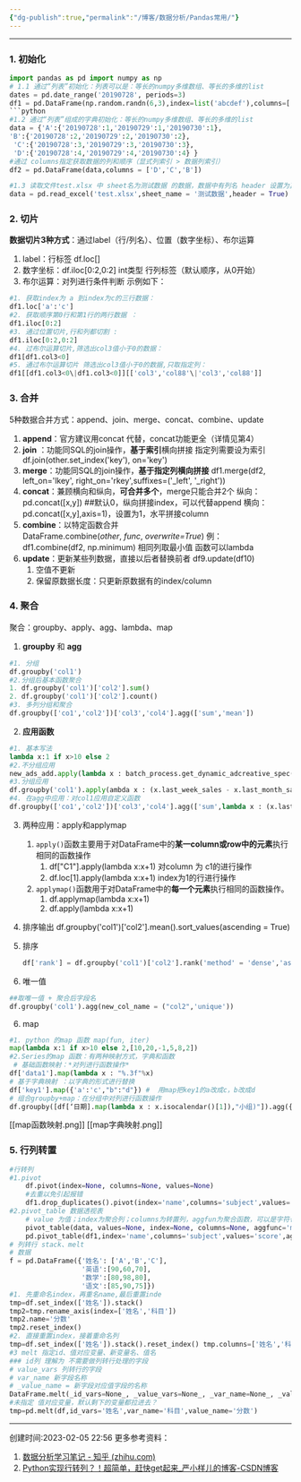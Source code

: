 ```yaml
---
{"dg-publish":true,"permalink":"/博客/数据分析/Pandas常用/"}
---
```


---
### 1. 初始化
```python
import pandas as pd import numpy as np
# 1.1 通过“列表”初始化：列表可以是：等长的numpy多维数组、等长的多维的list 
dates = pd.date_range('20190728', periods=3)
df1 = pd.DataFrame(np.random.randn(6,3),index=list('abcdef'),columns=['col1','col3','col88'])
```python
#1.2 通过“列表”组成的字典初始化：等长的numpy多维数组、等长的多维的list 
data = {'A':{'20190728':1,'20190729':1,'20190730':1}, 
'B':{'20190728':2,'20190729':2,'20190730':2},
 'C':{'20190728':3,'20190729':3,'20190730':3},
 'D':{'20190728':4,'20190729':4,'20190730':4} } 
#通过 columns指定获取数据的列和顺序（显式列索引 > 数据列索引） 
df2 = pd.DataFrame(data,columns = ['D','C','B']) 

#1.3 读取文件test.xlsx 中 sheet名为测试数据 的数据，数据中有列名 header 设置为真。 
data = pd.read_excel('test.xlsx',sheet_name = '测试数据',header = True)
```
### 2. 切片
**数据切片3种方式**：通过label（行/列名）、位置（数字坐标）、布尔运算
1. label：行标签    df.loc[]
2. 数字坐标：df.iloc[0:2,0:2]   int类型 行列标签（默认顺序，从0开始） 
3.  布尔运算：对列进行条件判断
示例如下：
```python
#1. 获取index为 a 到index为c的三行数据：
df1.loc['a':'c']
#2. 获取顺序第0行和第1行的两行数据 ：
df1.iloc[0:2]
#3. 通过位置切片,行和列都切割 : 
df1.iloc[0:2,0:2] 
#4. 过布尔运算切片,筛选出col3值小于0的数据：
df1[df1.col3<0] 
#5. 通过布尔运算切片 筛选出col3值小于0的数据,只取指定列：
df1[[df1.col3<0\|df1.col3<0]][['col3','col88'\|'col3','col88']]
```
### 3. 合并
5种数据合并方式：append、join、merge、concat、combine、update
1. **append**：官方建议用concat 代替，concat功能更全（详情见第4）
2. **join** ：功能同SQL的join操作，**基于索引**横向拼接
	指定列需要设为索引 
	df.join(other.set_index('key'), on='key')
3. **merge**：功能同SQL的join操作，**基于指定列横向拼接**
	df1.merge(df2, left_on='lkey', right_on='rkey',suffixes=('_left', '_right'))
4. **concat**：兼顾横向和纵向，**可合并多个**，merge只能合并2个
	纵向：pd.concat([x,y]) ##默认0，纵向拼接index，可以代替append
	横向：pd.concat([x,y],axis=1)，设置为1，水平拼接column
4. **combine**：以特定函数合并
	DataFrame.combine(_other_, _func_, _overwrite=True_)
	例：df1.combine(df2, np.minimum) 相同列取最小值  函数可以lambda
5. **update**：更新某些列数据，直接以后者替换前者
	 df9.update(df10)
	 1. 空值不更新
	 2. 保留原数据长度：只更新原数据有的index/column

### 4. 聚合
聚合：groupby、apply、agg、lambda、map
1. **groupby** 和 **agg**
```python
#1. 分组
df.groupby('col1')
#2.分组后基本函数聚合 
1. df.groupby('col1')['col2'].sum()
2. df.groupby('col1')['col2'].count()
#3. 多列分组和聚合
df.groupby(['co1','col2'])['col3','col4'].agg(['sum','mean'])
```
2. **应用函数**
```python
#1. 基本写法 
lambda x:1 if x>10 else 2
#2.不分组应用
new_ads_add.apply(lambda x : batch_process.get_dynamic_adcreative_spec(x), axis=1)
#3.分组应用
df.groupby('col1').apply(ambda x : (x.last_week_sales - x.last_month_sales/4).mean() , axis=1)  # 对每一组应用自定义函数
#4. 在agg中应用：对col1应用自定义函数
df.groupby(['co1','col2'])['col3','col4'].agg(['sum',lambda x : (x.last_week_sales - x.last_month_sales/4])  
```
3. 两种应用：apply和applymap
	1. `apply()`函数主要用于对DataFrame中的**某一column或row中的元素**执行相同的函数操作
		1. df["C1"].apply(lambda x:x+1) 对column 为 c1的进行操作
		2. df.loc[1].apply(lambda x:x+1)  index为1的行进行操作
	2. `applymap()`函数用于对DataFrame中的**每一个元素**执行相同的函数操作。 
		1. df.applymap(lambda x:x+1)
		2.  df.apply(lambda x:x+1)

5. 排序输出
    df.groupby('col1')['col2'].mean().sort_values(ascending = True)
   
6. 排序
    ```python
    df['rank'] = df.groupby('col1')['col2'].rank('method' = 'dense','ascending' = False)
    ```

6. 唯一值
```python
##取唯一值 + 聚合后字段名
df.groupby('col1').agg(new_col_name = ("col2",'unique'))
```
6. map
```python
#1. python 的map 函数 map(fun, iter) 
map(lambda x:1 if x>10 else 2,[10,20,-1,5,8,2])  
#2.Series的map 函数：有两种映射方式，字典和函数
 # 基础函数映射：*对列进行函数操作*
df['data1'].map(lambda x : "%.3f"%x)
# 基于字典映射 ：以字典的形式进行替换
df['key1'].map({'a':'c',"b":"d"}) #  用map把key1的a改成c，b改成d
# 组合groupby+map：在分组中对列进行函数操作
df.groupby([df[‘日期].map(lambda x : x.isocalendar()[1]),"小组)"]).agg({['消耗金额']:np.sum,"客户id":pd.Series.nunique}) 
```
[[map函数映射.png]]
[[map字典映射.png]]
### 5. 行列转置
```python
#行转列  
#1.pivot 
	df.pivot(index=None, columns=None, values=None)
	#去重以免引起报错
	df1.drop_duplicates().pivot(index='name',columns='subject',values='score')
#2.pivot_table 数据透视表
	# value 为值；index为聚合列；columns为转置列，aggfun为聚合函数，可以是字符也可以是字典
	pivot_table(data, values=None, index=None, columns=None, aggfunc='mean')
	pd.pivot_table(df1,index='name',columns='subject',values='score',aggfunc={'score':'max'})
# 列转行 stack、melt
# 数据
f = pd.DataFrame({'姓名': ['A','B','C'],
                  '英语':[90,60,70],
                  '数学':[80,98,80],
                  '语文':[85,90,75]})
#1. 先重命名index，再重名name,最后重置inde
tmp=df.set_index(['姓名']).stack() 
tmp2=tmp.rename_axis(index=['姓名','科目']) 
tmp2.name='分数' 
tmp2.reset_index()
#2. 直接重置index，接着重命名列
tmp=df.set_index(['姓名']).stack().reset_index() tmp.columns=['姓名','科目','分数']
#3 melt 指定id、值对应变量、新变量名、值名
### id列 理解为 不需要做列转行处理的字段
# value_vars 列转行的字段
# var_name 新字段名称
# _value_name = 新字段对应值字段的名称 
DataFrame.melt(_id_vars=None_, _value_vars=None_, _var_name=None_, _value_name='value')
#未指定 值对应变量，默认剩下的变量都拉进去？
tmp=pd.melt(df,id_vars='姓名',var_name='科目',value_name='分数')
```
---
创建时间:2023-02-05 22:56
更多参考资料：
1. [数据分析学习笔记 - 知乎 (zhihu.com)](https://www.zhihu.com/column/c_1102570753626591232)
2. [ Python实现行转列？！超简单，赶快get起来_严小样儿的博客-CSDN博客](https://blog.csdn.net/Eric_data/article/details/104645738)
